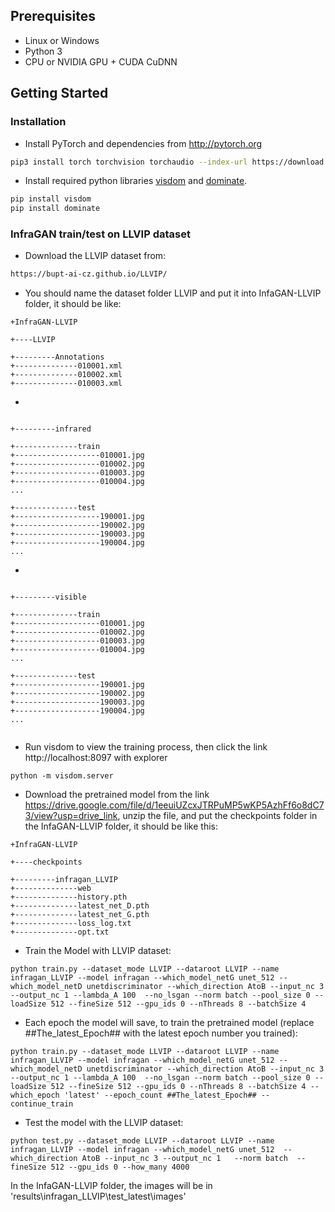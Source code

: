 ## Prerequisites
- Linux or Windows
- Python 3
- CPU or NVIDIA GPU + CUDA CuDNN

## Getting Started
### Installation
- Install PyTorch and dependencies from http://pytorch.org
```bash
pip3 install torch torchvision torchaudio --index-url https://download.pytorch.org/whl/cu118
```
- Install required python libraries [visdom](https://github.com/facebookresearch/visdom) and [dominate](https://github.com/Knio/dominate).
```bash
pip install visdom
pip install dominate
```


### InfraGAN train/test on LLVIP dataset
- Download the LLVIP dataset from:

```bash
https://bupt-ai-cz.github.io/LLVIP/
```
- You should name the dataset folder LLVIP and put it into InfaGAN-LLVIP folder, it should be like:

```
+InfraGAN-LLVIP

+----LLVIP

+---------Annotations
+--------------010001.xml
+--------------010002.xml
+--------------010003.xml

```
- 
```

+---------infrared

+--------------train
+-------------------010001.jpg
+-------------------010002.jpg
+-------------------010003.jpg
+-------------------010004.jpg
...

+--------------test
+-------------------190001.jpg
+-------------------190002.jpg
+-------------------190003.jpg
+-------------------190004.jpg
...

```
- 
```

+---------visible

+--------------train
+-------------------010001.jpg
+-------------------010002.jpg
+-------------------010003.jpg
+-------------------010004.jpg
...

+--------------test
+-------------------190001.jpg
+-------------------190002.jpg
+-------------------190003.jpg
+-------------------190004.jpg
...


```

- Run visdom to view the training process, then click the link http://localhost:8097 with explorer
```
python -m visdom.server

```

- Download the pretrained model from the link https://drive.google.com/file/d/1eeuiUZcxJTRPuMP5wKP5AzhFf6o8dC73/view?usp=drive_link, 
unzip the file, and put the checkpoints folder in the InfaGAN-LLVIP folder, it should be like this:
```
+InfraGAN-LLVIP

+----checkpoints

+---------infragan_LLVIP
+--------------web
+--------------history.pth
+--------------latest_net_D.pth
+--------------latest_net_G.pth
+--------------loss_log.txt
+--------------opt.txt

```



- Train the Model with LLVIP dataset:
```
python train.py --dataset_mode LLVIP --dataroot LLVIP --name infragan_LLVIP --model infragan --which_model_netG unet_512 --which_model_netD unetdiscriminator --which_direction AtoB --input_nc 3 --output_nc 1 --lambda_A 100  --no_lsgan --norm batch --pool_size 0 --loadSize 512 --fineSize 512 --gpu_ids 0 --nThreads 8 --batchSize 4
```

- Each epoch the model will save, to train the pretrained model (replace ##The_latest_Epoch## with the latest epoch number you trained):
```
python train.py --dataset_mode LLVIP --dataroot LLVIP --name infragan_LLVIP --model infragan --which_model_netG unet_512 --which_model_netD unetdiscriminator --which_direction AtoB --input_nc 3 --output_nc 1 --lambda_A 100  --no_lsgan --norm batch --pool_size 0 --loadSize 512 --fineSize 512 --gpu_ids 0 --nThreads 8 --batchSize 4 --which_epoch 'latest' --epoch_count ##The_latest_Epoch## --continue_train
```
- Test the model with the LLVIP dataset:
```
python test.py --dataset_mode LLVIP --dataroot LLVIP --name infragan_LLVIP --model infragan --which_model_netG unet_512  --which_direction AtoB --input_nc 3 --output_nc 1   --norm batch  --fineSize 512 --gpu_ids 0 --how_many 4000
```

In the InfaGAN-LLVIP folder, the images will be in 'results\infragan_LLVIP\test_latest\images'


